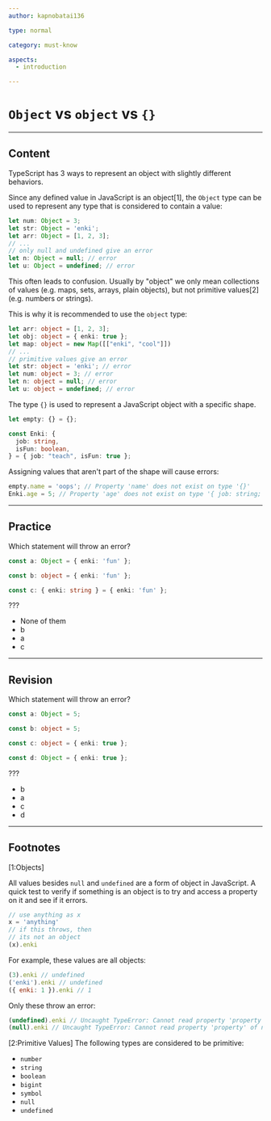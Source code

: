 ```yaml
---
author: kapnobatai136

type: normal

category: must-know

aspects:
  - introduction

---
```


# `Object` vs `object` vs `{}`

---
## Content

TypeScript has 3 ways to represent an object with slightly different behaviors.

Since any defined value in JavaScript is an object[1], the `Object` type can be used to represent any type that is considered to contain a value:

```ts
let num: Object = 3;
let str: Object = 'enki';
let arr: Object = [1, 2, 3];
// ...
// only null and undefined give an error
let n: Object = null; // error
let u: Object = undefined; // error
```

This often leads to confusion. Usually by "object" we only mean collections of values (e.g. maps, sets, arrays, plain objects), but not primitive values[2] (e.g. numbers or strings).

This is why it is recommended to use the `object` type:

```ts
let arr: object = [1, 2, 3];
let obj: object = { enki: true };
let map: object = new Map([["enki", "cool"]])
// ...
// primitive values give an error
let str: object = 'enki'; // error
let num: object = 3; // error
let n: object = null; // error
let u: object = undefined; // error
```

The type `{}` is used to represent a JavaScript object with a specific shape.

```ts
let empty: {} = {};

const Enki: {
  job: string,
  isFun: boolean,
} = { job: "teach", isFun: true };
```

Assigning values that aren't part of the shape will cause errors:

```ts
empty.name = 'oops'; // Property 'name' does not exist on type '{}'
Enki.age = 5; // Property 'age' does not exist on type '{ job: string; isFun: boolean; }'
```

---
## Practice

Which statement will throw an error?

```ts
const a: Object = { enki: 'fun' };

const b: object = { enki: 'fun' };

const c: { enki: string } = { enki: 'fun' };
```

???

* None of them
* b
* a
* c

---
## Revision

Which statement will throw an error?

```ts
const a: Object = 5;

const b: object = 5;

const c: object = { enki: true };

const d: Object = { enki: true };
```

???

* b
* a
* c
* d

---
## Footnotes

[1:Objects]

All values besides `null` and `undefined` are a form of object in JavaScript. A quick test to verify if something is an object is to try and access a property on it and see if it errors.

```js
// use anything as x
x = 'anything'
// if this throws, then
// its not an object
(x).enki
```

For example, these values are all objects:

```js
(3).enki // undefined
('enki').enki // undefined
({ enki: 1 }).enki // 1
```

Only these throw an error:

```js
(undefined).enki // Uncaught TypeError: Cannot read property 'property' of undefined
(null).enki // Uncaught TypeError: Cannot read property 'property' of null
```

[2:Primitive Values]
The following types are considered to be primitive:
- `number`
- `string`
- `boolean`
- `bigint`
- `symbol`
- `null`
- `undefined`
